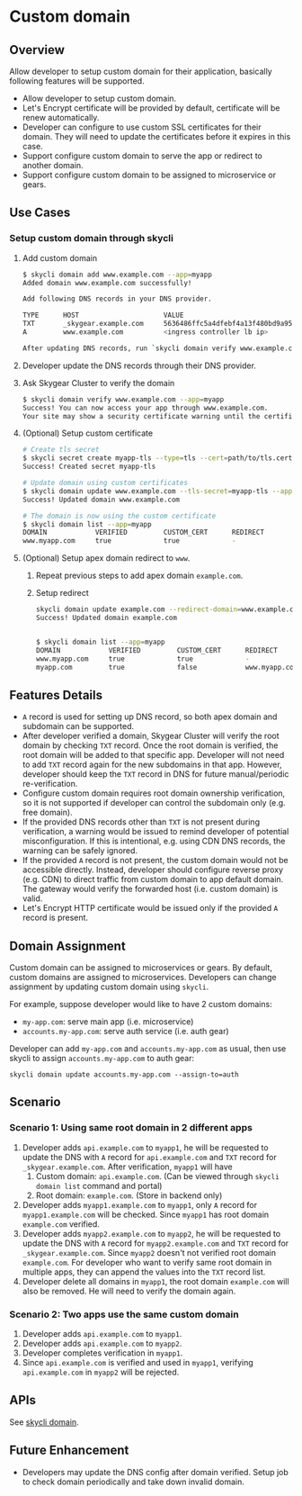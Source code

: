 # Custom domain

## Overview

Allow developer to setup custom domain for their application, basically following features will be supported.

- Allow developer to setup custom domain.
- Let's Encrypt certificate will be provided by default, certificate will be renew automatically.
- Developer can configure to use custom SSL certificates for their domain. They will need to update the certificates before it expires in this case.
- Support configure custom domain to serve the app or redirect to another domain.
- Support configure custom domain to be assigned to microservice or gears.

## Use Cases

### Setup custom domain through skycli

1. Add custom domain

    ```sh
    $ skycli domain add www.example.com --app=myapp
    Added domain www.example.com successfully!

    Add following DNS records in your DNS provider.

    TYPE      HOST                     VALUE
    TXT       _skygear.example.com     5636486ffc5a4dfebf4a13f480bd9a95
    A         www.example.com          <ingress controller lb ip>

    After updating DNS records, run `skycli domain verify www.example.com` to verify domain.
    ```

1. Developer update the DNS records through their DNS provider.

1. Ask Skygear Cluster to verify the domain

    ```sh
    $ skycli domain verify www.example.com --app=myapp
    Success! You can now access your app through www.example.com.
    Your site may show a security certificate warning until the certificate has been provisioned.
    ```

1. (Optional) Setup custom certificate

    ```sh
    # Create tls secret
    $ skycli secret create myapp-tls --type=tls --cert=path/to/tls.cert --key=path/to/tls.key --app=myapp
    Success! Created secret myapp-tls

    # Update domain using custom certificates
    $ skycli domain update www.example.com --tls-secret=myapp-tls --app=myapp
    Success! Updated domain www.example.com

    # The domain is now using the custom certificate
    $ skycli domain list --app=myapp
    DOMAIN            VERIFIED         CUSTOM_CERT      REDIRECT        SSL_CERT_EXPIRY               CREATED_AT
    www.myapp.com     true             true             -               2020-11-26 20:00:00 +08:00    2019-11-26 18:00:00 +08:00
    ```

1. (Optional) Setup apex domain redirect to `www`.

    1. Repeat previous steps to add apex domain `example.com`.

    1. Setup redirect
        ```sh
        skycli domain update example.com --redirect-domain=www.example.com
        Success! Updated domain example.com


        $ skycli domain list --app=myapp
        DOMAIN            VERIFIED         CUSTOM_CERT      REDIRECT            SSL_CERT_EXPIRY               CREATED_AT
        www.myapp.com     true             true             -                   2020-11-26 20:00:00 +08:00    2019-11-26 18:00:00 +08:00
        myapp.com         true             false            www.myapp.com       -                             2019-11-26 18:00:00 +08:00
        ```

## Features Details

- `A` record is used for setting up DNS record, so both apex domain and subdomain can be supported.
- After developer verified a domain, Skygear Cluster will verify the root domain by checking `TXT` record. Once the root domain is verified, the root domain will be added to that specific app. Developer will not need to add `TXT` record again for the new subdomains in that app. However, developer should keep the `TXT` record in DNS for future manual/periodic re-verification.
- Configure custom domain requires root domain ownership verification, so it is not supported if developer can control the subdomain only (e.g. free domain).
- If the provided DNS records other than `TXT` is not present during verification, a warning would be issued to remind developer of potential misconfiguration. If this is intentional, e.g. using CDN DNS records, the warning can be safely ignored.
- If the provided `A` record is not present, the custom domain would not be accessible directly. Instead, developer should configure reverse proxy (e.g. CDN) to direct traffic from custom domain to app default domain. The gateway would verify the forwarded host (i.e. custom domain) is valid.
- Let's Encrypt HTTP certificate would be issued only if the provided `A` record is present.

## Domain Assignment

Custom domain can be assigned to microservices or gears. By default, custom
domains are assigned to microservices. Developers can change assignment by
updating custom domain using `skycli`.

For example, suppose developer would like to have 2 custom domains:
- `my-app.com`: serve main app (i.e. microservice)
- `accounts.my-app.com`: serve auth service (i.e. auth gear)

Developer can add `my-app.com` and `accounts.my-app.com` as usual, then use
skycli to assign `accounts.my-app.com` to auth gear:
```
skycli domain update accounts.my-app.com --assign-to=auth
```

## Scenario

### Scenario 1: Using same root domain in 2 different apps

1. Developer adds `api.example.com` to `myapp1`, he will be requested to update the DNS with `A` record for `api.example.com` and `TXT` record for `_skygear.example.com`. After verification, `myapp1` will have
    1. Custom domain: `api.example.com`. (Can be viewed through `skycli domain list` command and portal)
    1. Root domain: `example.com`. (Store in backend only)
1. Developer adds `myapp1.example.com` to `myapp1`, only `A` record for `myapp1.example.com` will be checked. Since `myapp1` has root domain `example.com` verified.
1. Developer adds `myapp2.example.com` to `myapp2`, he will be requested to update the DNS with `A` record for `myapp2.example.com` and `TXT` record for `_skygear.example.com`. Since `myapp2` doesn't not verified root domain `example.com`. For developer who want to verify same root domain in multiple apps, they can append the values into the `TXT` record list.
1. Developer delete all domains in `myapp1`, the root domain `example.com` will also be removed. He will need to verify the domain again.

### Scenario 2: Two apps use the same custom domain

1. Developer adds `api.example.com` to `myapp1`.
1. Developer adds `api.example.com` to `myapp2`.
1. Developer completes verification in `myapp1`.
1. Since `api.example.com` is verified and used in `myapp1`, verifying `api.example.com` in `myapp2` will be rejected.

## APIs

See [skycli domain](../270-next-skycli/commands.md#skycli-domain).

## Future Enhancement

- Developers may update the DNS config after domain verified. Setup job to check domain periodically and take down invalid domain.
